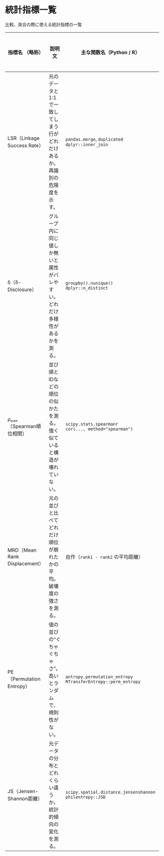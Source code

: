 # 統計指標一覧
比較、突合の際に使える統計指標の一覧

| 指標名 （略称）                    | 説明文                                    | 主な関数名（Python / R）                                                 | 値の目安    | 値が大きいと               | 向いているデータ                 | 向いていないデータ              |
| --------------------------- | -------------------------------------- | ----------------------------------------------------------------- | ------- | -------------------- | ------------------------ | ---------------------- |
| LSR（Linkage Success Rate）   | 元のデータと1:1で一致してしまう行がどれだけあるか。再識別の危険度を示す。 | `pandas.merge`, `duplicated`<br>`dplyr::inner_join`               | 0.0（必須） | 再識別の危険が高い            | 氏名、メールアドレス、会員IDなど識別性の高い列 | 同じ値が繰り返される列（都道府県など）    |
| δ（δ-Disclosure）             | グループ内に同じ値しか無いと属性がバレやすい。どれだけ多様性があるかを測る。 | `groupby().nunique()`<br>`dplyr::n_distinct`                      | 3以上     | 多様性が高く安全             | 職業、所属部署、購入カテゴリなど         | 単一カテゴリまたは2値しかない列       |
| ρₘₐₓ（Spearman順位相関）          | 並び順とIDなどの順位の似かたを測る。強く似ていると構造が壊れていない。   | `scipy.stats.spearmanr`<br>`cor(..., method="spearman")`          | 0.05以下  | 順序構造が強く残っていて匿名化が不十分  | 登録順、処理日などの連番列            | 並びに意味がないランダムな列         |
| MRD（Mean Rank Displacement） | 元の並びと比べてどれだけ順位が崩れたかの平均。破壊度の強さを測る。      | 自作（`rank1 - rank2` の平均距離）                                         | 0.45以上  | 順位が十分に崩れていて安全、完全に崩れると0.5に収束する        | 金額、スコア、年齢などの数値列          | 順序に意味がない列              |
| PE（Permutation Entropy）     | 値の並びの“ぐちゃぐちゃさ”。高いとランダムで、規則性がない。        | `antropy.permutation_entropy`<br>`RTransferEntropy::perm_entropy` | 0.95以上  | 規則性がなく、匿名性が高い        | 時間経過に沿った数値、連番など          | カテゴリ値の並び、順序を気にしない列     |
| JS（Jensen-Shannon距離）        | 元データの分布とどれくらい違うか。統計的傾向の変化を測る。          | `scipy.spatial.distance.jensenshannon`<br>`philentropy::JSD`      | 0.05以下  | 元の統計傾向から大きく外れてしまっている | 頻度を維持したい項目（購入数、商品カテゴリなど） | 意図的に分布を壊したい列（ランダマイズ目的） |
